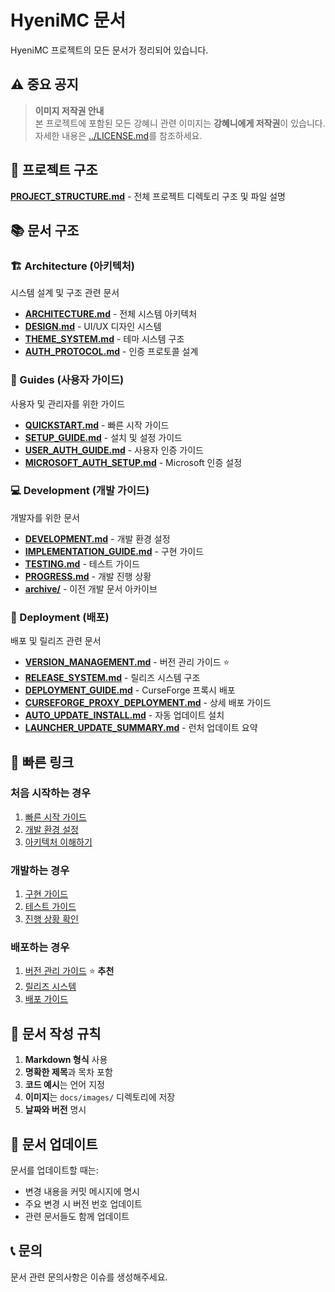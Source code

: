 # HyeniMC 문서

HyeniMC 프로젝트의 모든 문서가 정리되어 있습니다.

## ⚠️ 중요 공지

> **이미지 저작권 안내**  
> 본 프로젝트에 포함된 모든 강혜니 관련 이미지는 **강혜니에게 저작권**이 있습니다.  
> 자세한 내용은 [../LICENSE.md](../LICENSE.md)를 참조하세요.

## 📁 프로젝트 구조

**[PROJECT_STRUCTURE.md](PROJECT_STRUCTURE.md)** - 전체 프로젝트 디렉토리 구조 및 파일 설명

## 📚 문서 구조

### 🏗️ Architecture (아키텍처)
시스템 설계 및 구조 관련 문서

- **[ARCHITECTURE.md](architecture/ARCHITECTURE.md)** - 전체 시스템 아키텍처
- **[DESIGN.md](architecture/DESIGN.md)** - UI/UX 디자인 시스템
- **[THEME_SYSTEM.md](architecture/THEME_SYSTEM.md)** - 테마 시스템 구조
- **[AUTH_PROTOCOL.md](architecture/AUTH_PROTOCOL.md)** - 인증 프로토콜 설계

### 📖 Guides (사용자 가이드)
사용자 및 관리자를 위한 가이드

- **[QUICKSTART.md](guides/QUICKSTART.md)** - 빠른 시작 가이드
- **[SETUP_GUIDE.md](guides/SETUP_GUIDE.md)** - 설치 및 설정 가이드
- **[USER_AUTH_GUIDE.md](guides/USER_AUTH_GUIDE.md)** - 사용자 인증 가이드
- **[MICROSOFT_AUTH_SETUP.md](guides/MICROSOFT_AUTH_SETUP.md)** - Microsoft 인증 설정

### 💻 Development (개발 가이드)
개발자를 위한 문서

- **[DEVELOPMENT.md](development/DEVELOPMENT.md)** - 개발 환경 설정
- **[IMPLEMENTATION_GUIDE.md](development/IMPLEMENTATION_GUIDE.md)** - 구현 가이드
- **[TESTING.md](development/TESTING.md)** - 테스트 가이드
- **[PROGRESS.md](development/PROGRESS.md)** - 개발 진행 상황
- **[archive/](development/archive/)** - 이전 개발 문서 아카이브

### 🚀 Deployment (배포)
배포 및 릴리즈 관련 문서

- **[VERSION_MANAGEMENT.md](deployment/VERSION_MANAGEMENT.md)** - 버전 관리 가이드 ⭐
- **[RELEASE_SYSTEM.md](deployment/RELEASE_SYSTEM.md)** - 릴리즈 시스템 구조
- **[DEPLOYMENT_GUIDE.md](deployment/DEPLOYMENT_GUIDE.md)** - CurseForge 프록시 배포
- **[CURSEFORGE_PROXY_DEPLOYMENT.md](deployment/CURSEFORGE_PROXY_DEPLOYMENT.md)** - 상세 배포 가이드
- **[AUTO_UPDATE_INSTALL.md](deployment/AUTO_UPDATE_INSTALL.md)** - 자동 업데이트 설치
- **[LAUNCHER_UPDATE_SUMMARY.md](deployment/LAUNCHER_UPDATE_SUMMARY.md)** - 런처 업데이트 요약

## 🚀 빠른 링크

### 처음 시작하는 경우
1. [빠른 시작 가이드](guides/QUICKSTART.md)
2. [개발 환경 설정](development/DEVELOPMENT.md)
3. [아키텍처 이해하기](architecture/ARCHITECTURE.md)

### 개발하는 경우
1. [구현 가이드](development/IMPLEMENTATION_GUIDE.md)
2. [테스트 가이드](development/TESTING.md)
3. [진행 상황 확인](development/PROGRESS.md)

### 배포하는 경우
1. [버전 관리 가이드](deployment/VERSION_MANAGEMENT.md) ⭐ **추천**
2. [릴리즈 시스템](deployment/RELEASE_SYSTEM.md)
3. [배포 가이드](deployment/DEPLOYMENT_GUIDE.md)

## 📝 문서 작성 규칙

1. **Markdown 형식** 사용
2. **명확한 제목**과 목차 포함
3. **코드 예시**는 언어 지정
4. **이미지**는 `docs/images/` 디렉토리에 저장
5. **날짜와 버전** 명시

## 🔄 문서 업데이트

문서를 업데이트할 때는:
- 변경 내용을 커밋 메시지에 명시
- 주요 변경 시 버전 번호 업데이트
- 관련 문서들도 함께 업데이트

## 📞 문의

문서 관련 문의사항은 이슈를 생성해주세요.
